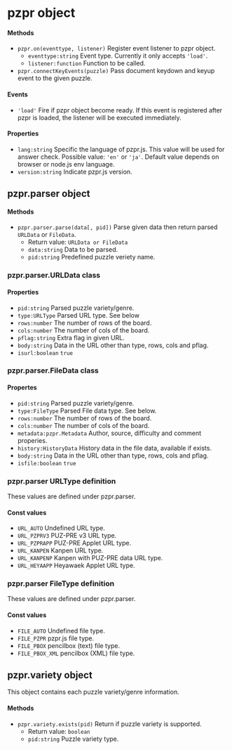 # pzpr object

#### Methods

* `pzpr.on(eventtype, listener)` Register event listener to pzpr object.
    * `eventtype:string` Event type. Currently it only accepts `'load'`.
    * `listener:function` Function to be called.
* `pzpr.connectKeyEvents(puzzle)` Pass document keydown and keyup event to the given puzzle.

#### Events

* `'load'` Fire if pzpr object become ready. If this event is registered after pzpr is loaded, the listener will be executed immediately.

#### Properties

* `lang:string` Specific the language of pzpr.js. This value will be used for answer check. Possible value: `'en'` or `'ja'`.  Default value depends on browser or node.js env language.
* `version:string` Indicate pzpr.js version.

## pzpr.parser object

#### Methods

* `pzpr.parser.parse(data[, pid])` Parse given data then return parsed `URLData` or `FileData`.
    * Return value: `URLData or FileData`
    * `data:string` Data to be parsed.
    * `pid:string` Predefined puzzle veriety name.

### pzpr.parser.URLData class

#### Properties

* `pid:string`  Parsed puzzle variety/genre.
* `type:URLType`  Parsed URL type. See below
* `rows:number`  The number of rows of the board.
* `cols:number`  The number of cols of the board.
* `pflag:string`  Extra flag in given URL.
* `body:string`  Data in the URL other than type, rows, cols and pflag.
* `isurl:boolean` `true`

### pzpr.parser.FileData class

#### Propertes

* `pid:string` Parsed puzzle variety/genre.
* `type:FileType` Parsed File data type. See below.
* `rows:number` The number of rows of the board.
* `cols:number` The number of cols of the board.
* `metadata:pzpr.Metadata` Author, source, difficulty and comment properies.
* `history:HistoryData` History data in the file data, available if exists.
* `body:string` Data in the URL other than type, rows, cols and pflag.
* `isfile:boolean` `true`

### pzpr.parser URLType definition

These values are defined under pzpr.parser.

#### Const values

* `URL_AUTO` Undefined URL type.
* `URL_PZPRV3` PUZ-PRE v3 URL type.
* `URL_PZPRAPP` PUZ-PRE Applet URL type.
* `URL_KANPEN` Kanpen URL type.
* `URL_KANPENP` Kanpen with PUZ-PRE data URL type.
* `URL_HEYAAPP` Heyawaek Applet URL type.

### pzpr.parser FileType definition

These values are defined under pzpr.parser.

#### Const values

* `FILE_AUTO` Undefined file type.
* `FILE_PZPR` pzpr.js file type.
* `FILE_PBOX` pencilbox (text) file type.
* `FILE_PBOX_XML` pencilbox (XML) file type.

## pzpr.variety object

This object contains each puzzle variety/genre information.

#### Methods

* `pzpr.variety.exists(pid)` Return if puzzle variety is supported.
    * Return value: `boolean`
    * `pid:string` Puzzle variety type.
